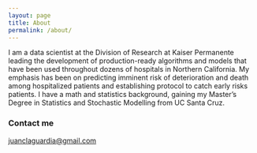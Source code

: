 ```yaml
---
layout: page
title: About
permalink: /about/
---
```

I am a data scientist at the Division of Research at Kaiser Permanente leading the development of production-ready algorithms and models that have been used throughout dozens of hospitals in Northern California.  My emphasis has been on predicting imminent risk of deterioration and death among hospitalized patients and establishing protocol to catch early risks patients.  I have a math and statistics background, gaining my Master’s Degree in Statistics and Stochastic Modelling from UC Santa Cruz.

### Contact me

[juanclaguardia@gmail.com](mailto:juanclaguardia@gmail.com)